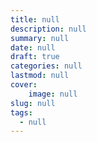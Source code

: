 ```yaml
---
title: null
description: null
summary: null
date: null
draft: true
categories: null
lastmod: null
cover: 
    image: null
slug: null
tags:
  - null
---
```

